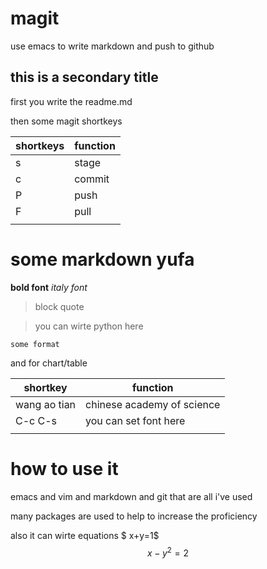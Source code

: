 # magit
use emacs to write markdown and push to github

## this is a secondary title
first you write the readme.md

then some magit shortkeys 

| shortkeys | function |
|-----------|----------|
| s         | stage    |
| c         | commit   |
| P         | push     |
| F         | pull     |
|           |          |


# some markdown yufa 

**bold font** *italy font* 

> block quote

> you can wirte python here


`some format`

and for chart/table

| shortkey     | function                   |
|--------------|----------------------------|
| wang ao tian | chinese academy of science |
| C-c C-s      | you can set font here      |
|              |                            |


# how to use it 

emacs and vim and markdown and git that are all i've used 

many packages are used to help to increase the proficiency

also it can wirte equations 
$ x+y=1$
$$x-y^2=2$$
